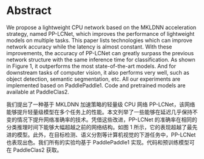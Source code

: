
# Abstract
We propose a lightweight CPU network based on the MKLDNN acceleration strategy, named PP-LCNet, which improves the performance of lightweight models on multiple tasks. This paper lists technologies which can improve network accuracy while the latency is almost constant. With these improvements, the accuracy of PP-LCNet can greatly surpass the previous network structure with the same inference time for classification. As shown in Figure 1, it outperforms the most state-of-the-art models. And for downstream tasks of computer vision, it also performs very well, such as object detection, semantic segmentation, etc. All our experiments are implemented based on PaddlePaddle1. Code and pretrained models are available at PaddleClas2.

我们提出了一种基于 MKLDNN 加速策略的轻量级 CPU 网络 PP-LCNet，该网络能够提升轻量级模型在多个任务上的性能。本文列举了一些能够在延迟几乎保持不变的情况下提升网络准确率的技术。凭借这些改进，PP-LCNet 的准确率在相同的分类推理时间下能够大幅超越之前的网络结构。如图 1 所示，它的表现超越了最先进的模型。此外，在目标检测、语义分割等计算机视觉的下游任务中，PP-LCNet 也表现出色。我们所有的实验均基于 PaddlePaddle1 实现。代码和预训练模型可在 PaddleClas2 获取。

